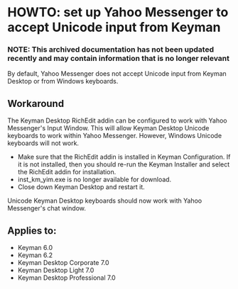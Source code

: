 # HOWTO: set up Yahoo Messenger to accept Unicode input from Keyman

### **NOTE**: This archived documentation has not been updated recently and may contain information that is no longer relevant

By default, Yahoo Messenger does not accept Unicode input from Keyman Desktop or from Windows keyboards.

## Workaround

The Keyman Desktop RichEdit addin can be configured to work with Yahoo Messenger's Input Window.  This will allow Keyman Desktop Unicode keyboards to work within Yahoo Messenger.  However, Windows Unicode keyboards will not work.

- Make sure that the RichEdit addin is installed in Keyman Configuration.  If it is not installed, then you should re-run the Keyman Installer and select the RichEdit addin for installation.
- inst_km_yim.exe is no longer available for download.
- Close down Keyman Desktop and restart it.

Unicode Keyman Desktop keyboards should now work with Yahoo Messenger's chat window.

## Applies to:
* Keyman 6.0
* Keyman 6.2
* Keyman Desktop Corporate 7.0
* Keyman Desktop Light 7.0
* Keyman Desktop Professional 7.0